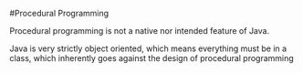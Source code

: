 #Procedural Programming


Procedural programming is not a native nor intended feature of Java.


Java is very strictly object oriented, which means everything must be in a class, which inherently goes against the design of procedural programming